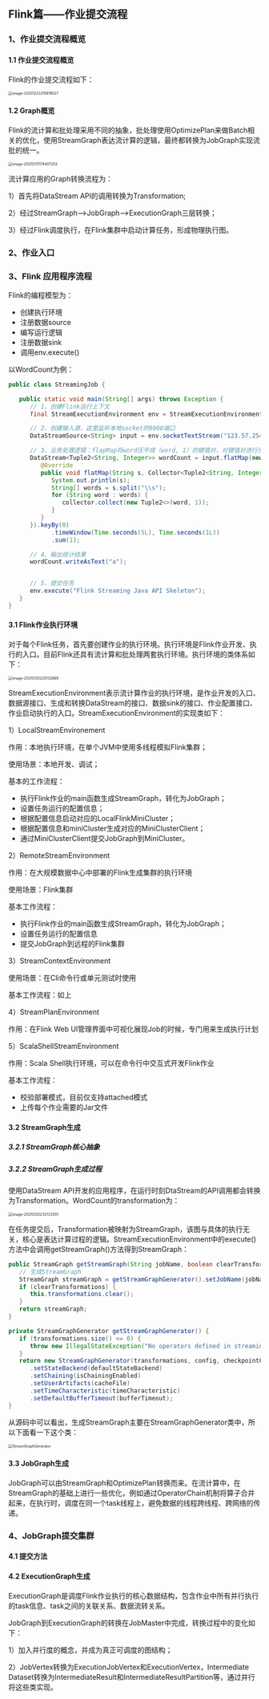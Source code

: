 ## Flink篇——作业提交流程

### 1、作业提交流程概览



#### 1.1 作业提交流程概览

Flink的作业提交流程如下：

<img src="img/作业提交流程.png" alt="image-20201223215819027" style="zoom:50%;" />



#### 1.2 Graph概览

Flink的流计算和批处理采用不同的抽象，批处理使用OptimizePlan来做Batch相关的优化，使用StreamGraph表达流计算的逻辑，最终都转换为JobGraph实现流批的统一。

<img src="img/Graph与API层次关系.png" alt="image-20210131174407253" style="zoom:50%;" />

流计算应用的Graph转换流程为：

1）首先将DataStream API的调用转换为Transformation;

2）经过StreamGraph—>JobGraph—>ExecutionGraph三层转换；

3）经过Flink调度执行，在Flink集群中启动计算任务，形成物理执行图。



### 2、作业入口





### 3、Flink 应用程序流程

Flink的编程模型为：

- 创建执行环境
- 注册数据source
- 编写运行逻辑
- 注册数据sink
- 调用env.execute()

以WordCount为例：

```java
public class StreamingJob {

   public static void main(String[] args) throws Exception {
      // 1、创建Flink运行上下文
      final StreamExecutionEnvironment env = StreamExecutionEnvironment.getExecutionEnvironment();

      // 2、创建输入源，这里监听本地socket的9000端口
      DataStreamSource<String> input = env.socketTextStream("123.57.254.25", 9000, "\n");

      // 3、业务处理逻辑：flapMap将word压平成（word, 1）的键值对，对键值对进行分组统计
      DataStream<Tuple2<String, Integer>> wordCount = input.flatMap(new FlatMapFunction<String, Tuple2<String, Integer>>() {
         @Override
         public void flatMap(String s, Collector<Tuple2<String, Integer>> collector) throws Exception {
            System.out.println(s);
            String[] words = s.split("\\s");
            for (String word : words) {
               collector.collect(new Tuple2<>(word, 1));
            }
         }
      }).keyBy(0)
            .timeWindow(Time.seconds(5L), Time.seconds(1L))
            .sum(1);

      // 4、输出统计结果
      wordCount.writeAsText("a");


      // 5、提交任务
      env.execute("Flink Streaming Java API Skeleton");
   }
}
```

#### 

#### 3.1 Flink作业执行环境

对于每个Flink任务，首先要创建作业的执行环境。执行环境是Flink作业开发、执行的入口。目前Flink还具有流计算和批处理两套执行环境。执行环境的类体系如下：

<img src="img/ExecutionEnvironment类体系.png" alt="image-20210120225132869" style="zoom:50%;" />

StreamExecutionEnvironment表示流计算作业的执行环境，是作业开发的入口、数据源接口、生成和转换DataStream的接口、数据sink的接口、作业配置接口、作业启动执行的入口。StreamExecutionEnvironment的实现类如下：

1）LocalStreamEnvironement

作用：本地执行环境，在单个JVM中使用多线程模拟Flink集群；

使用场景：本地开发、调试；

基本的工作流程：

- 执行Flink作业的main函数生成StreamGraph，转化为JobGraph；
- 设置任务运行的配置信息；
- 根据配置信息启动对应的LocalFlinkMiniCluster；
- 根据配置信息和miniCluster生成对应的MiniClusterClient；
- 通过MiniClusterClient提交JobGraph到MiniCluster。

2）RemoteStreamEnvironment

作用：在大规模数据中心中部署的Flink生成集群的执行环境

使用场景：Flink集群

基本工作流程：

- 执行Flink作业的main函数生成StreamGraph，转化为JobGraph；
- 设置任务运行的配置信息
- 提交JobGraph到远程的Flink集群

3）StreamContextEnvironment

使用场景：在Cli命令行或单元测试时使用

基本工作流程：如上

4）StreamPlanEnvironment

作用：在Flink Web UI管理界面中可视化展现Job的时候，专门用来生成执行计划

5）ScalaShellStreamEnvironment

作用：Scala Shell执行环境，可以在命令行中交互式开发Flink作业

基本工作流程：

- 校验部署模式，目前仅支持attached模式
- 上传每个作业需要的Jar文件

#### 3.2 StreamGraph生成

##### 3.2.1 StreamGraph核心抽象





##### 3.2.2 StreamGraph生成过程



使用DataStream API开发的应用程序，在运行时刻DtaStream的API调用都会转换为Transformation。WordCount的transformation为：

<img src="img/WordCount的Transformation.png" alt="image-20210120233723351" style="zoom:50%;" />

在任务提交后，Transformation被映射为StreamGraph，该图与具体的执行无关，核心是表达计算过程的逻辑。StreamExecutionEnvironment中的execute()方法中会调用getStreamGraph()方法得到StreamGraph：

```java
public StreamGraph getStreamGraph(String jobName, boolean clearTransformations) {
   // 生成StreamGraph
   StreamGraph streamGraph = getStreamGraphGenerator().setJobName(jobName).generate();
   if (clearTransformations) {
      this.transformations.clear();
   }
   return streamGraph;
}

private StreamGraphGenerator getStreamGraphGenerator() {
   if (transformations.size() <= 0) {
      throw new IllegalStateException("No operators defined in streaming topology. Cannot execute.");
   }
   return new StreamGraphGenerator(transformations, config, checkpointCfg)
      .setStateBackend(defaultStateBackend)
      .setChaining(isChainingEnabled)
      .setUserArtifacts(cacheFile)
      .setTimeCharacteristic(timeCharacteristic)
      .setDefaultBufferTimeout(bufferTimeout);
}
```

从源码中可以看出，生成StreamGraph主要在StreamGraphGenerator类中，所以下面看一下这个类：

<img src="img/StreamGraphGenerator.png" alt="StreamGraphGenerator" style="zoom:50%;" />



#### 3.3 JobGraph生成

JobGraph可以由StreamGraph和OptimizePlan转换而来。在流计算中，在StreamGraph的基础上进行一些优化，例如通过OperatorChain机制将算子合并起来，在执行时，调度在同一个task线程上，避免数据的线程跨线程、跨网络的传递。





### 4、JobGraph提交集群



#### 4.1 提交方法



#### 4.2 ExecutionGraph生成

ExecutionGraph是调度Flink作业执行的核心数据结构，包含作业中所有并行执行的task信息、task之间的关联关系、数据流转关系。

JobGraph到ExecutionGraph的转换在JobMaster中完成，转换过程中的变化如下：

1）加入并行度的概念，并成为真正可调度的图结构；

2）JobVertex转换为ExecutionJobVertex和ExecutionVertex，Intermediate Dataset转换为IntermediateResult和IntermediateResultPartition等，通过并行将这些类实现。

